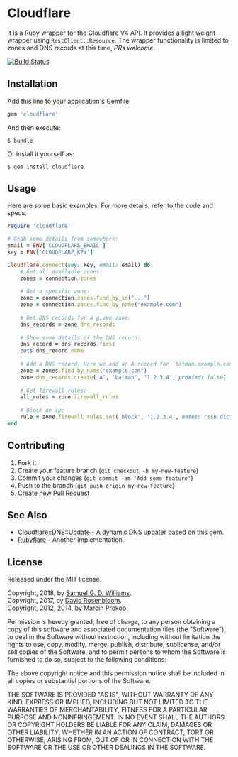 # Cloudflare

It is a Ruby wrapper for the Cloudflare V4 API. It provides a light weight wrapper using `RestClient::Resource`. The wrapper functionality is limited to zones and DNS records at this time, *PRs welcome*.

[![Build Status](https://secure.travis-ci.org/socketry/cloudflare.svg)](http://travis-ci.org/socketry/cloudflare)

## Installation

Add this line to your application's Gemfile:

```ruby
gem 'cloudflare'
```

And then execute:

```
$ bundle
```

Or install it yourself as:

```
$ gem install cloudflare
```

## Usage

Here are some basic examples. For more details, refer to the code and specs.

```ruby
require 'cloudflare'

# Grab some details from somewhere:
email = ENV['CLOUDFLARE_EMAIL']
key = ENV['CLOUDFLARE_KEY']

Cloudflare.connect(key: key, email: email) do
	# Get all available zones:
	zones = connection.zones
	
	# Get a specific zone:
	zone = connection.zones.find_by_id("...")
	zone = connection.zones.find_by_name("example.com")
	
	# Get DNS records for a given zone:
	dns_records = zone.dns_records
	
	# Show some details of the DNS record:
	dns_record = dns_records.first
	puts dns_record.name
	
	# Add a DNS record. Here we add an A record for `batman.example.com`:
	zone = zones.find_by_name("example.com")
	zone.dns_records.create('A', 'batman', '1.2.3.4', proxied: false)
	
	# Get firewall rules:
	all_rules = zone.firewall_rules
	
	# Block an ip:
	rule = zone.firewall_rules.set('block', '1.2.3.4', notes: "ssh dictionary attack")
end
```

## Contributing

1. Fork it
2. Create your feature branch (`git checkout -b my-new-feature`)
3. Commit your changes (`git commit -am 'Add some feature'`)
4. Push to the branch (`git push origin my-new-feature`)
5. Create new Pull Request

## See Also

- [Cloudflare::DNS::Update](https://github.com/ioquatix/cloudflare-dns-update) - A dynamic DNS updater based on this gem.
- [Rubyflare](https://github.com/trev/rubyflare) - Another implementation.

## License

Released under the MIT license.

Copyright, 2018, by [Samuel G. D. Williams](http://www.codeotaku.com/samuel-williams).  
Copyright, 2017, by [David Rosenbloom](http://artifactory.com).  
Copyright, 2012, 2014, by [Marcin Prokop](https://github.com/b4k3r).  

Permission is hereby granted, free of charge, to any person obtaining a copy
of this software and associated documentation files (the "Software"), to deal
in the Software without restriction, including without limitation the rights
to use, copy, modify, merge, publish, distribute, sublicense, and/or sell
copies of the Software, and to permit persons to whom the Software is
furnished to do so, subject to the following conditions:

The above copyright notice and this permission notice shall be included in
all copies or substantial portions of the Software.

THE SOFTWARE IS PROVIDED "AS IS", WITHOUT WARRANTY OF ANY KIND, EXPRESS OR
IMPLIED, INCLUDING BUT NOT LIMITED TO THE WARRANTIES OF MERCHANTABILITY,
FITNESS FOR A PARTICULAR PURPOSE AND NONINFRINGEMENT. IN NO EVENT SHALL THE
AUTHORS OR COPYRIGHT HOLDERS BE LIABLE FOR ANY CLAIM, DAMAGES OR OTHER
LIABILITY, WHETHER IN AN ACTION OF CONTRACT, TORT OR OTHERWISE, ARISING FROM,
OUT OF OR IN CONNECTION WITH THE SOFTWARE OR THE USE OR OTHER DEALINGS IN
THE SOFTWARE.



